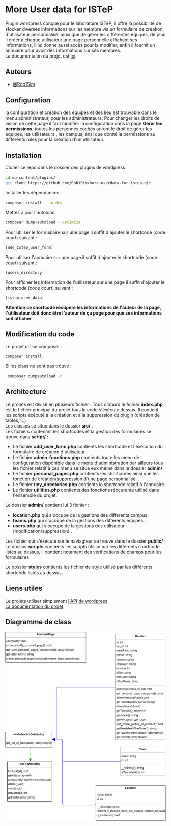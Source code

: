 
# More User data for ISTeP

Plugin wordpress conçue pour le laboratoire ISTeP, il offre la possibilité de stocker diverses informations sur les membre via un formulaire de création d'utilisateur personnalisé, ainsi que de gérer les différentes équipes, de plus il créer à chaque utilisateur une page personnelle affichant ses informations, il lui donne aussi accès pour la modifier, enfin il fournit un annuaire pour avoir des informations sur ses membres.  
La documentaion du projet est [ici](https://rob1sim.github.io/more-userdata-for-istep/).
## Auteurs

- [@Rob1Sim](https://github.com/Rob1Sim)

## Configuration  
la configuration et création des équipes et des lieu est trouvable dans le menu administrateur, pour les administrateurs: Pour changer les droits de vision de cette page il faut modifier la configuration dans la page __Gérer les permissions__, toutes les personnes cochés auront le droit de gérer les équipes, les utilisateurs , les campus, ansi que donné la permissions au différents roles pour la création d'un utilisateur.

## Installation

Cloner ce repo dans le dossier des plugins de wordpress

```bash
cd wp-content/plugins/
git clone https://github.com/Rob1Sim/more-userdata-for-istep.git
```
Installer les dépendances 
```bash
composer install --no-dev
```
Mettez à jour l'autoload
```bash
composer dump-autoload --optimize
```

Pour utiliser le formualaire sur une page il suffit d'ajouter le shortcode (code court) suivant : 
```bash
[add_istep_user_form]
 ```  
Pour utiliser l'annuaire sur une page il suffit d'ajouter le shortcode (code court) suivant : 
```bash
[users_directory]
 ```  
Pour afficher les information de l'utilisateur sur une page il suffit d'ajouter le shortcode (code court) suivant : 
```bash
[istep_user_data]
 ```  
 **Attention ce shortcode récupère les informations de l'auteur de la page, l'utilisateur doit donc être l'auteur de ça page pour que ses informations soit afficher**
## Modification du code
Le projet utilise composer : 
```bash
composer install
 ```
Si les class ne sont pas trouvé : 
```bash
 composer dumpautoload -o
 ```
## Architecture
Le projets est divisé en plusieurs fichier : 
Tous d'abord le fichier __index.php__ est le fichier principal du projet tous le code s'éxécute dessus.
Il contient les scripts éxécuté à la création et à la suppression du plugin (création de tables, ...)  
Les classes se situe dans le dossier __src/__ .  
Les fichiers contenant les shortcodes et la gestion des formulaires se trouve dans __script/__ :  
- Le fichier __add_user_form.php__ contients les shortcode et l'éxécution du formulaire de création d'utilisateur.
- Le fichier __admin-functions.php__ contients toute les menu de configuration disponible dans le menu d'administration
    par ailleurs tous les fichier relatif à ces menu se situe eux même dans le dossier __admin/__.
- Le fichier __personal_pages.php__ contients les shortcodes ainsi que les fonction de création/suppression d'une page personnalisé.
- Le fichier __tiny_directories.php__ contients le shortcode relatif à l'annuaire.
- Le fichier __utilities.php__ contients des fonctions réccurente utilisé dans l'ensemble du projet.

Le dossier __admin/__ contient lui 3 fichier :
- __location.php__ qui s'occupe de la gestions des différents campus. 
- __teams.php__ qui s'occupe de la gestions des différents équipes .
- __users.php__ qui s'occupe de la gestions des utilisateur (modification/suppression) .


Les fichier qui s'éxécute sur le naviagteur se trouve dans le dossier __public/__ :  
Le dossier __scripts__ contients les scripts utilisé par les différents shortcode listés au dessus, il contient notament des vérifications de champs pour les formulaires.

Le dossier __styles__ contients les fichier de style utilisé par les différents shortcode listés au dessus. 
 
## Liens utiles 
Le projets utiliser simplement [l'API de wordpress]("https://developer.wordpress.org/")   
[La documentation du projet](https://rob1sim.github.io/more-userdata-for-istep/).

## Diagramme de class
![Diagramme UML](./uml.png)
